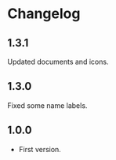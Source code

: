 # Changelog

## 1.3.1

Updated documents and icons.

## 1.3.0

Fixed some name labels.

## 1.0.0

* First version.